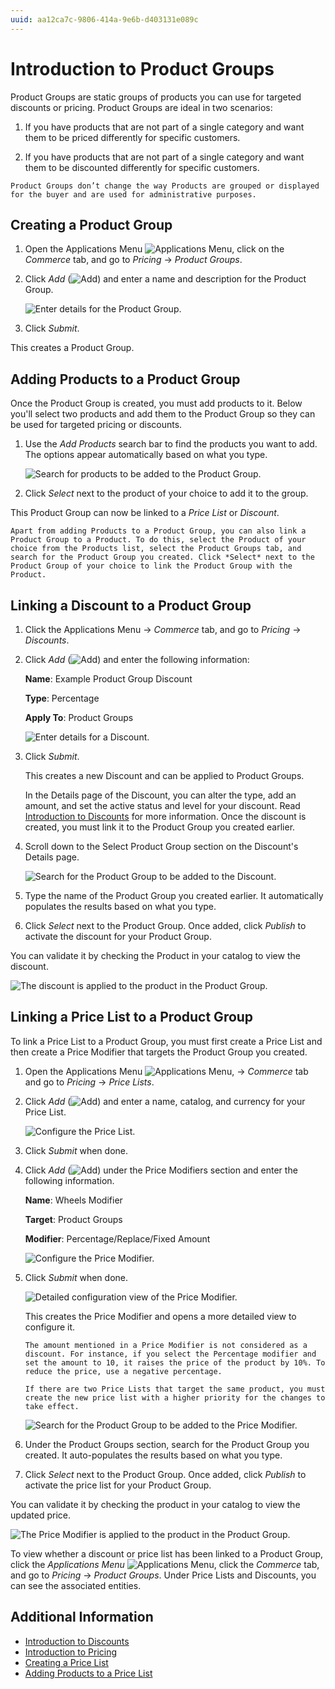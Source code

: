 ```yaml
---
uuid: aa12ca7c-9806-414a-9e6b-d403131e089c
---
```

# Introduction to Product Groups

Product Groups are static groups of products you can use for targeted discounts or pricing. Product Groups are ideal in two scenarios:

1. If you have products that are not part of a single category and want them to be priced differently for specific customers.

1. If you have products that are not part of a single category and want them to be discounted differently for specific customers.

```{note}
Product Groups don’t change the way Products are grouped or displayed for the buyer and are used for administrative purposes. 
```

## Creating a Product Group

1. Open the Applications Menu ![Applications Menu](../../images/icon-applications-menu.png), click on the _Commerce_ tab, and go to _Pricing_ &rarr; _Product Groups_.

1. Click _Add_ (![Add](../../images/icon-add.png)) and enter a name and description for the Product Group.

    ![Enter details for the Product Group.](./introduction-to-product-groups/images/01.png)

1. Click _Submit_.

This creates a Product Group. 

## Adding Products to a Product Group

Once the Product Group is created, you must add products to it. Below you'll select two products and add them to the Product Group so they can be used for targeted pricing or discounts.

1. Use the _Add Products_ search bar to find the products you want to add. The options appear automatically based on what you type.

   ![Search for products to be added to the Product Group.](./introduction-to-product-groups/images/02.png)

1. Click _Select_ next to the product of your choice to add it to the group.

This Product Group can now be linked to a _Price List_ or _Discount_.

```{note}
Apart from adding Products to a Product Group, you can also link a Product Group to a Product. To do this, select the Product of your choice from the Products list, select the Product Groups tab, and search for the Product Group you created. Click *Select* next to the Product Group of your choice to link the Product Group with the Product.
```

## Linking a Discount to a Product Group

1. Click the Applications Menu &rarr; _Commerce_ tab, and go to _Pricing_ &rarr; _Discounts_.

1. Click _Add_ (![Add](../../images/icon-add.png)) and enter the following information:

    __Name__: Example Product Group Discount

    __Type__: Percentage

    __Apply To__: Product Groups

    ![Enter details for a Discount.](./introduction-to-product-groups/images/03.png)

1. Click _Submit_.

    This creates a new Discount and can be applied to Product Groups.

    In the Details page of the Discount, you can alter the type, add an amount, and set the active status and level for your discount. Read [Introduction to Discounts](./introduction-to-discounts.md) for more information. Once the discount is created, you must link it to the Product Group you created earlier.

1. Scroll down to the Select Product Group section on the Discount's Details page.

    ![Search for the Product Group to be added to the Discount.](./introduction-to-product-groups/images/04.png)

1. Type the name of the Product Group you created earlier. It automatically populates the results based on what you type.

1. Click _Select_ next to the Product Group. Once added, click _Publish_ to activate the discount for your Product Group.

You can validate it by checking the Product in your catalog to view the discount.

![The discount is applied to the product in the Product Group.](./introduction-to-product-groups/images/05.png)

## Linking a Price List to a Product Group

To link a Price List to a Product Group, you must first create a Price List and then create a Price Modifier that targets the Product Group you created.

1. Open the Applications Menu ![Applications Menu](../../images/icon-applications-menu.png), &rarr; _Commerce_ tab and go to _Pricing_ &rarr; _Price Lists_.

1. Click _Add_ (![Add](../../images/icon-add.png)) and enter a name, catalog, and currency for your Price List.

    ![Configure the Price List.](./introduction-to-product-groups/images/06.png)

1. Click _Submit_ when done.

1. Click _Add_ (![Add](../../images/icon-add.png)) under the Price Modifiers section and enter the following information.

    __Name__: Wheels Modifier

    __Target__: Product Groups

    __Modifier__: Percentage/Replace/Fixed Amount

    ![Configure the Price Modifier.](./introduction-to-product-groups/images/07.png)

1. Click *Submit* when done.

    ![Detailed configuration view of the Price Modifier.](./introduction-to-product-groups/images/08.png)

    This creates the Price Modifier and opens a more detailed view to configure it.

    ```{note}
    The amount mentioned in a Price Modifier is not considered as a discount. For instance, if you select the Percentage modifier and set the amount to 10, it raises the price of the product by 10%. To reduce the price, use a negative percentage.
    ```

     ```{important}
    If there are two Price Lists that target the same product, you must create the new price list with a higher priority for the changes to take effect.
    ```

    ![Search for the Product Group to be added to the Price Modifier.](./introduction-to-product-groups/images/09.png)

1. Under the Product Groups section, search for the Product Group you created. It auto-populates the results based on what you type.

1. Click _Select_ next to the Product Group. Once added, click _Publish_ to activate the price list for your Product Group.

You can validate it by checking the product in your catalog to view the updated price.

![The Price Modifier is applied to the product in the Product Group.](./introduction-to-product-groups/images/10.png)

To view whether a discount or price list has been linked to a Product Group, click the _Applications Menu_ ![Applications Menu](../../images/icon-applications-menu.png), click the _Commerce_ tab, and go to _Pricing_ &rarr; _Product Groups_. Under Price Lists and Discounts, you can see the associated entities.

## Additional Information

* [Introduction to Discounts](./introduction-to-discounts.md)
* [Introduction to Pricing](../introduction-to-pricing.md)
* [Creating a Price List](../creating-a-price-list.md)
* [Adding Products to a Price List](../adding-products-to-a-price-list.md)
